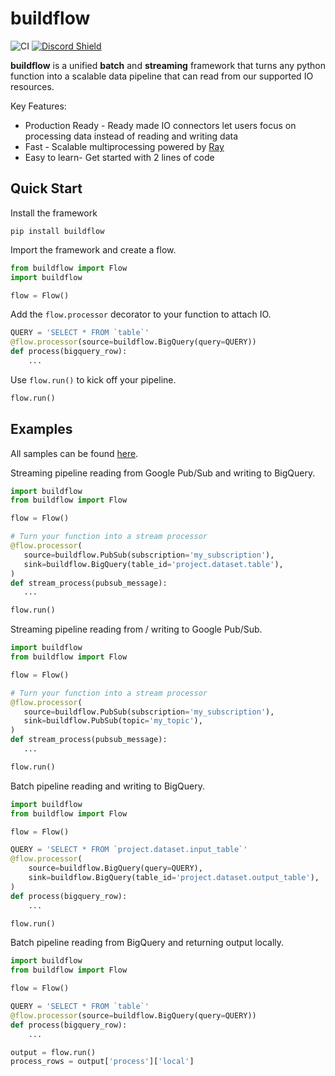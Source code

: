 # buildflow

![CI](https://github.com/launchflow/buildflow/actions/workflows/python_ci.yaml/badge.svg)
[![Discord Shield](https://discordapp.com/api/guilds/1082821064180117575/widget.png?style=shield)](https://discordapp.com/invite/wz7fjHyrCA)

**buildflow** is a unified **batch** and **streaming** framework that turns
any python function into a scalable data pipeline that can read from our
supported IO resources.

Key Features:

- Production Ready - Ready made IO connectors let users focus on processing
  data instead of reading and writing data
- Fast - Scalable multiprocessing powered by [Ray](https://ray.io)
- Easy to learn- Get started with 2 lines of code

## Quick Start

Install the framework

```
pip install buildflow
```

Import the framework and create a flow.

```python
from buildflow import Flow
import buildflow

flow = Flow()
```

Add the `flow.processor` decorator to your function to attach IO.

```python
QUERY = 'SELECT * FROM `table`'
@flow.processor(source=buildflow.BigQuery(query=QUERY))
def process(bigquery_row):
    ...
```

Use `flow.run()` to kick off your pipeline.

```python
flow.run()
```

## Examples

All samples can be found [here](https://github.com/launchflow/buildflow/tree/main/samples).

Streaming pipeline reading from Google Pub/Sub and writing to BigQuery.

```python
import buildflow
from buildflow import Flow

flow = Flow()

# Turn your function into a stream processor
@flow.processor(
   source=buildflow.PubSub(subscription='my_subscription'),
   sink=buildflow.BigQuery(table_id='project.dataset.table'),
)
def stream_process(pubsub_message):
   ...

flow.run()

```

Streaming pipeline reading from / writing to Google Pub/Sub.

```python
import buildflow
from buildflow import Flow

flow = Flow()

# Turn your function into a stream processor
@flow.processor(
   source=buildflow.PubSub(subscription='my_subscription'),
   sink=buildflow.PubSub(topic='my_topic'),
)
def stream_process(pubsub_message):
   ...

flow.run()

```

Batch pipeline reading and writing to BigQuery.

```python
import buildflow
from buildflow import Flow

flow = Flow()

QUERY = 'SELECT * FROM `project.dataset.input_table`'
@flow.processor(
    source=buildflow.BigQuery(query=QUERY),
    sink=buildflow.BigQuery(table_id='project.dataset.output_table'),
)
def process(bigquery_row):
    ...

flow.run()
```

Batch pipeline reading from BigQuery and returning output locally.

```python
import buildflow
from buildflow import Flow

flow = Flow()

QUERY = 'SELECT * FROM `table`'
@flow.processor(source=buildflow.BigQuery(query=QUERY))
def process(bigquery_row):
    ...

output = flow.run()
process_rows = output['process']['local']
```
